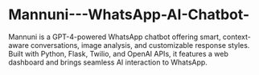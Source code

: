 # Mannuni---WhatsApp-AI-Chatbot-
Mannuni is a GPT-4-powered WhatsApp chatbot offering smart, context-aware conversations, image analysis, and customizable response styles. Built with Python, Flask, Twilio, and OpenAI APIs, it features a web dashboard and brings seamless AI interaction to WhatsApp.
